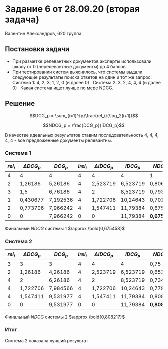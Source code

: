 # Задание 6 от 28.09.20 (вторая задача)

Валентин Александров, 620 группа

## Постановка задачи

- При разметке релевантных документов эксперты использовали шкалу от 0 (нерелевантные документы) до 4 баллов.
- При тестировании систем выяснилось, что системы выдали следующие результаты поиска ответов на один и тот же запрос:
    Система 1: 4, 2, 3, 1, 2, 0 (и далее 0)
    Система 2: 3, 2, 4, 4, 4 (и далее 0)
 
Какая система ищет лучше по мере NDCG.

## Решение

$$DCG_p = \sum_{i=1}^{p}\frac{rel_i}{\log_2(i+1)}$$

$$NDCG_p = \frac{DCG_p}{IDCG_p}$$

В качестве идеальных результатов ставим последовательность 4, 4, 4, 4, 4 - все предложенные документы релевантны.

### Система 1

| $rel_i$ | $\Delta DCG_p$ | $DCG_p$  | $I rel_i$ | $\Delta IDCG_p$ | $IDCG_p$ | $NDCG_p$     |
|---------|----------------|----------|-----------|-----------------|----------|--------------|
| 4       | 4              | 4        | 4         | 4               | 4        | 1            |
| 2       | 1,26186        | 5,26186  | 4         | 2,523719        | 6,523719 | 0,806574     |
| 3       | 1,5            | 6,76186  | 4         | 2               | 8,523719 | 0,793299     |
| 1       | 0,430677       | 7,192536 | 4         | 1,722706        | 10,24643 | 0,701956     |
| 2       | 0,773706       | 7,966242 | 4         | 1,547411        | 11,79384 | 0,675458     |
| 0       | 0              | 7,966242 | 0         | 0               | 11,79384 | **0,675458** |

Финальный $NDCG$ системы 1 $\approx \bold{0,675458}$

### Система 2

| $rel_i$ | $\Delta DCG_p$ | $DCG_p$  | $I rel_i$ | $\Delta IDCG_p$ | $IDCG_p$ | $NDCG_p$     |
|---------|----------------|----------|-----------|-----------------|----------|--------------|
| 3       | 3              | 3        | 4         | 4               | 4        | 0,75         |
| 2       | 1,26186        | 4,26186  | 4         | 2,523719        | 6,523719 | 0,653287     |
| 4       | 2              | 6,26186  | 4         | 2               | 8,523719 | 0,734639     |
| 4       | 1,722706       | 7,984566 | 4         | 1,722706        | 10,24643 | 0,779254     |
| 4       | 1,547411       | 9,531977 | 4         | 1,547411        | 11,79384 | 0,808217     |
| 0       | 0              | 9,531977 | 0         | 0               | 11,79384 | **0,808217** |

Финальный $NDCG$ системы 2 $\approx \bold{0,808217}$

### Итог

Система 2 показала лучший результат